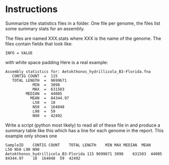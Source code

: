# Instructions

Summarize the statistics files in a folder.
One file per genome, the files list some summary stats for an assembly.

The files are named XXX.stats where XXX is the name of the genome. The files contain fields that look like:
```
INFO = VALUE
```
with white space padding
Here is a real example:

```
Assembly statistics for: Aetokthonos_hydrillicola_B3-Florida.fna
   CONTIG COUNT  =  115
   TOTAL LENGTH  =  9699671
            MIN  =  3098
            MAX  =  631503
         MEDIAN  =  44005
           MEAN  =  84344.97
            L50  =  18
            N50  =  164048
            L90  =  59
            N90  =  42492
```

Write a script (python most likely) to read all of these file in and produce a summary table like this which has a line for each genome in the report. This example only shows one
```
SampleID	CONTIG COUNT	TOTAL LENGTH	MIN	MAX	MEDIAN	MEAN	L50	N50	L90	N90	
Aetokthonos_hydrillicola_B3-Florida	115	9699671	3098	631503	44005	84344.97	18	164048	59	42492
```
